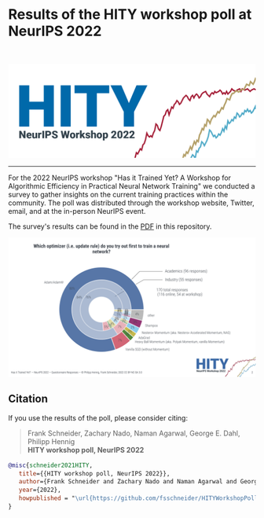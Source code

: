 # Results of the HITY workshop poll at NeurIPS 2022

<!-- PROJECT LOGO -->
<br />
<p align="center">
<a href="#"><img src="HITYLogo.png" alt="Logo"/></a>

---

For the 2022 NeurIPS workshop "Has it Trained Yet? A Workshop for Algorithmic Efficiency in Practical Neural Network Training" we conducted a survey to gather insights on the current training practices within the community. The poll was distributed through the workshop website, Twitter, email, and at the in-person NeurIPS event.

The survey's results can be found in the [PDF](PollResults.pdf) in this repository.

![The first page of the poll results](PollResults.png)

<!-- Citation -->
## Citation

If you use the results of the poll, please consider citing:

> Frank Schneider, Zachary Nado, Naman Agarwal, George E. Dahl, Philipp Hennig<br/>
> **HITY workshop poll, NeurIPS 2022**<br/>

```bibtex
@misc{schneider2021HITY,
   title={{HITY workshop poll, NeurIPS 2022}},
   author={Frank Schneider and Zachary Nado and Naman Agarwal and George E. Dahl and Philipp Hennig},
   year={2022},
   howpublished = "\url{https://github.com/fsschneider/HITYWorkshopPoll}",
}
```
